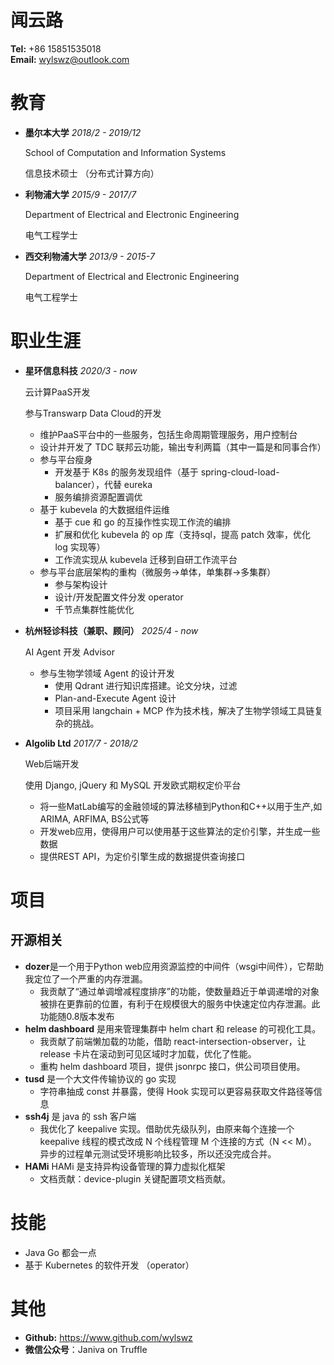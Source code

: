 <!-- font: frutiger -->

# 闻云路
**Tel:** +86 15851535018   
**Email:** wylswz@outlook.com

# 教育
- **墨尔本大学**
    *2018/2 - 2019/12*

    School of Computation and Information Systems

    信息技术硕士 （分布式计算方向）

- **利物浦大学**
    *2015/9 - 2017/7*

    Department of Electrical and Electronic Engineering

    电气工程学士


- **西交利物浦大学**
    *2013/9 - 2015-7*

    Department of Electrical and Electronic Engineering

    电气工程学士

# 职业生涯

- **星环信息科技** *2020/3 - now*

  云计算PaaS开发

  参与Transwarp Data Cloud的开发

  - 维护PaaS平台中的一些服务，包括生命周期管理服务，用户控制台
  - 设计并开发了 TDC 联邦云功能，输出专利两篇（其中一篇是和同事合作）
  - 参与平台瘦身
    - 开发基于 K8s 的服务发现组件（基于 spring-cloud-load-balancer），代替 eureka
    - 服务编排资源配置调优
  - 基于 kubevela 的大数据组件运维
    - 基于 cue 和 go 的互操作性实现工作流的编排
    - 扩展和优化 kubevela 的 op 库（支持sql，提高 patch 效率，优化 log 实现等）
    - 工作流实现从 kubevela 迁移到自研工作流平台
  - 参与平台底层架构的重构（微服务->单体，单集群->多集群）
    - 参与架构设计
    - 设计/开发配置文件分发 operator
    - 千节点集群性能优化

- **杭州轻诊科技（兼职、顾问）** *2025/4 - now*
  
  AI Agent 开发 Advisor

  - 参与生物学领域 Agent 的设计开发
    - 使用 Qdrant 进行知识库搭建。论文分块，过滤
    - Plan-and-Execute Agent 设计
    - 项目采用 langchain + MCP 作为技术栈，解决了生物学领域工具链复杂的挑战。


- **Algolib Ltd** *2017/7 - 2018/2*
  
  Web后端开发

  使用 Django, jQuery 和 MySQL 开发欧式期权定价平台
  - 将一些MatLab编写的金融领域的算法移植到Python和C++以用于生产,如ARIMA, ARFIMA, BS公式等
  - 开发web应用，使得用户可以使用基于这些算法的定价引擎，并生成一些数据
  - 提供REST API，为定价引擎生成的数据提供查询接口


# 项目

## 开源相关
  - **dozer**是一个用于Python web应用资源监控的中间件（wsgi中间件），它帮助我定位了一个严重的内存泄漏。
    - 我贡献了“通过单调增减程度排序”的功能，使数量趋近于单调递增的对象被排在更靠前的位置，有利于在规模很大的服务中快速定位内存泄漏。此功能随0.8版本发布
  - **helm dashboard** 是用来管理集群中 helm chart 和 release 的可视化工具。
    - 我贡献了前端懒加载的功能，借助 react-intersection-observer，让 release 卡片在滚动到可见区域时才加载，优化了性能。
    - 重构 helm dashboard 项目，提供 jsonrpc 接口，供公司项目使用。
  - **tusd** 是一个大文件传输协议的 go 实现
    - 字符串抽成 const 并暴露，使得 Hook 实现可以更容易获取文件路径等信息
  - **ssh4j** 是 java 的 ssh 客户端
    - 我优化了 keepalive 实现。借助优先级队列，由原来每个连接一个 keepalive 线程的模式改成 N 个线程管理 M 个连接的方式（N << M）。 异步的过程单元测试受环境影响比较多，所以还没完成合并。
  - **HAMi** HAMi 是支持异构设备管理的算力虚拟化框架
    - 文档贡献：device-plugin 关键配置项文档贡献。

# 技能
- Java Go 都会一点
- 基于 Kubernetes 的软件开发 （operator）

# 其他
- **Github:** https://www.github.com/wylswz
- **微信公众号**：Janiva on Truffle